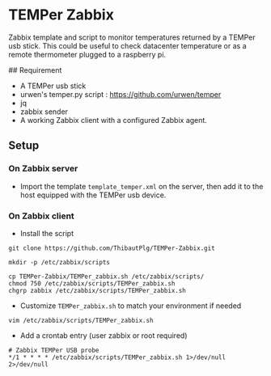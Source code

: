 # TEMPer Zabbix

Zabbix template and script to monitor temperatures returned by a TEMPer usb stick. This could be useful to check datacenter temperature or as a remote thermometer plugged to a raspberry pi.

## Requirement
- A TEMPer usb stick
- urwen's temper.py script : https://github.com/urwen/temper
- jq
- zabbix sender
- A working Zabbix client with a configured Zabbix agent.

## Setup
### On Zabbix server
- Import the template `template_temper.xml` on the server, then add it to the host equipped with the TEMPer usb device.
### On Zabbix client
- Install the script
```
git clone https://github.com/ThibautPlg/TEMPer-Zabbix.git

mkdir -p /etc/zabbix/scripts

cp TEMPer-Zabbix/TEMPer_zabbix.sh /etc/zabbix/scripts/
chmod 750 /etc/zabbix/scripts/TEMPer_zabbix.sh
chgrp zabbix /etc/zabbix/scripts/TEMPer_zabbix.sh
```
- Customize `TEMPer_zabbix.sh` to match your environment if needed
```
vim /etc/zabbix/scripts/TEMPer_zabbix.sh
```
- Add a crontab entry (user zabbix or root required)
```
# Zabbix TEMPer USB probe
*/1 * * * * /etc/zabbix/scripts/TEMPer_zabbix.sh 1>/dev/null 2>/dev/null
```
